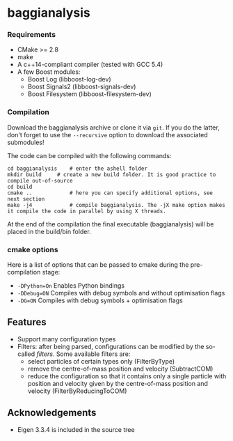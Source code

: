 # baggianalysis

### Requirements

* CMake >= 2.8
* make
* A c++14-compliant compiler (tested with GCC 5.4)
* A few Boost modules:
    * Boost Log (libboost-log-dev) 
    * Boost Signals2 (libboost-signals-dev)
    * Boost Filesystem (libboost-filesystem-dev)

### Compilation

Download the baggianalysis archive or clone it via `git`. If you do the latter, don't forget to use the `--recursive` option to download the associated submodules! 

The code can be compiled with the following commands:

	cd baggianalysis	# enter the ashell folder
	mkdir build		# create a new build folder. It is good practice to compile out-of-source
	cd build
	cmake ..			# here you can specify additional options, see next section
	make -j4			# compile baggianalysis. The -jX make option makes it compile the code in parallel by using X threads.

At the end of the compilation the final executable (baggianalysis) will be placed in the build/bin folder.

### cmake options

Here is a list of options that can be passed to cmake during the pre-compilation stage:

* `-DPython=On`			Enables Python bindings
* `-DDebug=ON`				Compiles with debug symbols and without optimisation flags
* `-DG=ON`					Compiles with debug symbols + optimisation flags

## Features

* Support many configuration types
* Filters: after being parsed, configurations can be modified by the so-called *filters*. Some available filters are:
	* select particles of certain types only (FilterByType)
	* remove the centre-of-mass position and velocity (SubtractCOM)
	* reduce the configuration so that it contains only a single particle with position and velocity given by the centre-of-mass position and velocity (FilterByReducingToCOM)

## Acknowledgements

* Eigen 3.3.4 is included in the source tree
